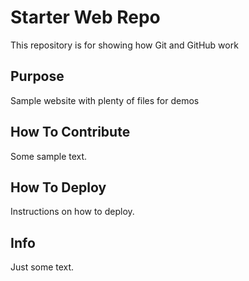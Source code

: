 # Starter Web Repo

This repository is for showing how Git and GitHub work

## Purpose

Sample website with plenty of files for demos

## How To Contribute

Some sample text.

## How To Deploy

Instructions on how to deploy.

## Info

Just some text.